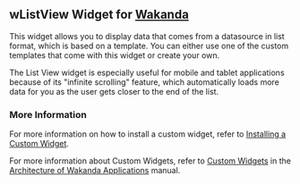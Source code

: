 ## wListView Widget for [Wakanda](http://wakanda.org)
This widget allows you to display data that comes from a datasource in list format, which is based on a template. You can either use one of the custom templates that come with this widget or create your own. 

The List View widget is especially useful for mobile and tablet applications because of its "infinite scrolling" feature, which automatically loads more data for you as the user gets closer to the end of the list.

### More Information
For more information on how to install a custom widget, refer to [Installing a Custom Widget](http://doc.wakanda.org/WakandaStudio0/help/Title/en/page3869.html#1027761).

For more information about Custom Widgets, refer to [Custom Widgets](http://doc.wakanda.org/Wakanda0.v5/help/Title/en/page3863.html "Custom Widgets") in the [Architecture of Wakanda Applications](http://doc.wakanda.org/Wakanda0.v5/help/Title/en/page3844.html "Architecture of Wakanda Applications") manual.
